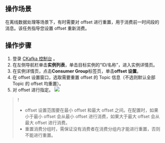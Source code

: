 ## 操作场景

在离线数据处理等场景下，有时需要对 offset 进行重置，用于消费前一时间段的消息。该任务指导您设置 offset 重新消费。

## 操作步骤

1. 登录 [CKafka 控制台](https://console.cloud.tencent.com/ckafka) 。
2. 在左侧导航栏单击**实例列表**，单击目标实例的“ID/名称”，进入实例详情页。
3. 在实例详情页，点击**Consumer Group**标签页，单击**offset 设置**。
4. 在 offset 设置窗口，选取需要重置 offset 的 Topic 信息（不选则默认全部 Topic 的 offset 均重置）。
5. 对 offset 进行指定。
	 ![](https://main.qcloudimg.com/raw/c31019d4f42f6c8536a97e389d746f4d.jpg)
>!
>- offset 设置范围要在最小 offset 和最大 offset 之间。在配置时，如果小于最小 offset 会从最小 offset 进行消费，如果大于最大 offset 会从最大 offset 进行消费。
>- 重置消费分组时，需保证没有消费者在消费分组内才能进行重置，否则不能进行重置。
